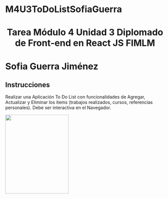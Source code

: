 # M4U3ToDoListSofiaGuerra

<h1><p align="center">Tarea Módulo 4 Unidad 3 Diplomado de Front-end en React JS FIMLM</p></h1>
<h1><p>Sofia Guerra Jiménez</p></h1>

<summary><h2><width="28" /> Instrucciones </h2></summary>
Realizar una Aplicación To Do List con funcionalidades de Agregar, Actualizar y Eliminar los ítems (trabajos realizados, cursos, referencias personales). Debe ser interactiva en el Navegador.
<p> </p>

<a href="url"><img src="https://user-images.githubusercontent.com/61593038/189460754-989a144c-7c51-4cff-b715-797fb4ed0a93.jpg" align="left" height="250" width="200" ></a>
